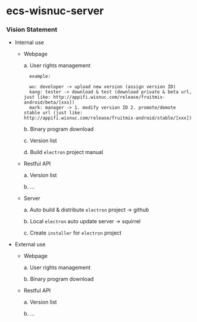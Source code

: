 # ecs-wisnuc-server

### Vision Statement

+ Internal use

  - Webpage
  
    a. User rights management
    ```
      example:

      wu: developer -> upload new version (assign version ID)
      kang: tester -> download & test (download private & beta url, just like: http://appifi.wisnuc.com/release/fruitmix-android/beta/[xxx])
      mark: manager -> 1. modify version ID 2. promote/demote stable url (just like: http://appifi.wisnuc.com/release/fruitmix-android/stable/[xxx])
    ```
    b. Binary program download
    
    c. Version list
    
    d. Build `electron` project manual
    
  - Restful API
  
    a. Version list
    
    b. ...
    
  - Server
  
    a. Auto build & distribute `electron` project -> github
    
    b. Local `electron` auto update server -> squirrel
    
    c. Create `installer` for `electron` project
  
+ External use

  - Webpage
  
    a. User rights management
    
    b. Binary program download
    
  - Restful API
  
    a. Version list
    
    b. ...

